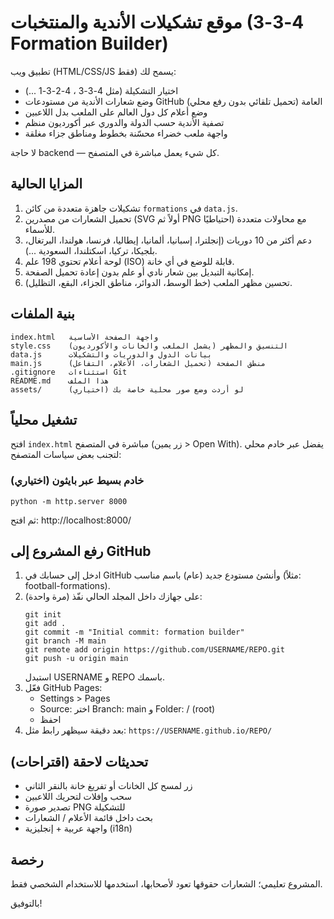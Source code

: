 # موقع تشكيلات الأندية والمنتخبات (4-3-3 Formation Builder)

تطبيق ويب (HTML/CSS/JS فقط) يسمح لك:
- اختيار التشكيلة (مثل 4-3-3 ، 4-2-3-1 ...)
- وضع شعارات الأندية من مستودعات GitHub العامة (تحميل تلقائي بدون رفع محلي)
- وضع أعلام كل دول العالم على الملعب بدل اللاعبين
- تصفية الأندية حسب الدولة والدوري عبر أكورديون منظم
- واجهة ملعب خضراء محسّنة بخطوط ومناطق جزاء مغلقة

لا حاجة backend — كل شيء يعمل مباشرة في المتصفح.

## المزايا الحالية
1. تشكيلات جاهزة متعددة من كائن `formations` في `data.js`.
2. تحميل الشعارات من مصدرين (SVG أولاً ثم PNG احتياطيًا) مع محاولات متعددة للأسماء.
3. دعم أكثر من 10 دوريات (إنجلترا، إسبانيا، ألمانيا، إيطاليا، فرنسا، هولندا، البرتغال، بلجيكا، تركيا، اسكتلندا، السعودية ...).
4. لوحة أعلام تحتوي 198 علم (ISO) قابلة للوضع في أي خانة.
5. إمكانية التبديل بين شعار نادي أو علم بدون إعادة تحميل الصفحة.
6. تحسين مظهر الملعب (خط الوسط، الدوائر، مناطق الجزاء، البقع، التظليل).

## بنية الملفات
```
index.html   واجهة الصفحة الأساسية
style.css    التنسيق والمظهر (يشمل الملعب والخانات والأكورديون)
data.js      بيانات الدول والدوريات والتشكيلات
main.js      منطق الصفحة (تحميل الشعارات، الأعلام، التفاعل)
.gitignore   استثناءات Git
README.md    هذا الملف
assets/      (اختياري) لو أردت وضع صور محلية خاصة بك
```

## تشغيل محلياً
افتح `index.html` مباشرة في المتصفح (زر يمين > Open With). يفضل عبر خادم محلي لتجنب بعض سياسات المتصفح:

### (اختياري) خادم بسيط عبر بايثون
```
python -m http.server 8000
```
ثم افتح: http://localhost:8000/

## رفع المشروع إلى GitHub
1. ادخل إلى حسابك في GitHub وأنشئ مستودع جديد (عام) باسم مناسب (مثلاً: football-formations).
2. على جهازك داخل المجلد الحالي نفّذ (مرة واحدة):
   ```
   git init
   git add .
   git commit -m "Initial commit: formation builder"
   git branch -M main
   git remote add origin https://github.com/USERNAME/REPO.git
   git push -u origin main
   ```
   استبدل USERNAME و REPO باسمك.
3. فعّل GitHub Pages:
   - Settings > Pages
   - Source: اختر Branch: main و Folder: / (root)
   - احفظ
4. بعد دقيقة سيظهر رابط مثل:
   `https://USERNAME.github.io/REPO/`

## تحديثات لاحقة (اقتراحات)
- زر لمسح كل الخانات أو تفريغ خانة بالنقر الثاني
- سحب وإفلات لتحريك اللاعبين
- تصدير صورة PNG للتشكيلة
- بحث داخل قائمة الأعلام / الشعارات
- واجهة عربية + إنجليزية (i18n)

## رخصة
المشروع تعليمي؛ الشعارات حقوقها تعود لأصحابها، استخدمها للاستخدام الشخصي فقط.

بالتوفيق!
